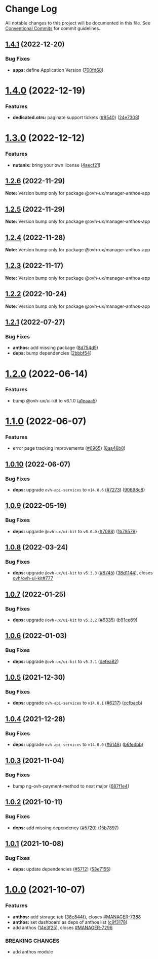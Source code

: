 # Change Log

All notable changes to this project will be documented in this file.
See [Conventional Commits](https://conventionalcommits.org) for commit guidelines.

## [1.4.1](https://github.com/ovh/manager/compare/@ovh-ux/manager-anthos-app@1.4.0...@ovh-ux/manager-anthos-app@1.4.1) (2022-12-20)


### Bug Fixes

* **apps:** define Application Version ([700fd68](https://github.com/ovh/manager/commit/700fd68b7934a48ddc04f1c2ef8695d20ee7c993))





# [1.4.0](https://github.com/ovh/manager/compare/@ovh-ux/manager-anthos-app@1.3.0...@ovh-ux/manager-anthos-app@1.4.0) (2022-12-19)


### Features

* **dedicated.otrs:** paginate support tickets ([#8540](https://github.com/ovh/manager/issues/8540)) ([24e7308](https://github.com/ovh/manager/commit/24e73084d5db1b364989b7817b759719272b1fce))





# [1.3.0](https://github.com/ovh/manager/compare/@ovh-ux/manager-anthos-app@1.2.6...@ovh-ux/manager-anthos-app@1.3.0) (2022-12-12)


### Features

* **nutanix:** bring your own license ([4aecf21](https://github.com/ovh/manager/commit/4aecf215501541223bd10fd4851a4bac92a4c45f))





## [1.2.6](https://github.com/ovh/manager/compare/@ovh-ux/manager-anthos-app@1.2.5...@ovh-ux/manager-anthos-app@1.2.6) (2022-11-29)

**Note:** Version bump only for package @ovh-ux/manager-anthos-app





## [1.2.5](https://github.com/ovh/manager/compare/@ovh-ux/manager-anthos-app@1.2.4...@ovh-ux/manager-anthos-app@1.2.5) (2022-11-29)

**Note:** Version bump only for package @ovh-ux/manager-anthos-app





## [1.2.4](https://github.com/ovh/manager/compare/@ovh-ux/manager-anthos-app@1.2.3...@ovh-ux/manager-anthos-app@1.2.4) (2022-11-28)

**Note:** Version bump only for package @ovh-ux/manager-anthos-app





## [1.2.3](https://github.com/ovh/manager/compare/@ovh-ux/manager-anthos-app@1.2.2...@ovh-ux/manager-anthos-app@1.2.3) (2022-11-17)

**Note:** Version bump only for package @ovh-ux/manager-anthos-app





## [1.2.2](https://github.com/ovh/manager/compare/@ovh-ux/manager-anthos-app@1.2.1...@ovh-ux/manager-anthos-app@1.2.2) (2022-10-24)

**Note:** Version bump only for package @ovh-ux/manager-anthos-app





## [1.2.1](https://github.com/ovh/manager/compare/@ovh-ux/manager-anthos-app@1.2.0...@ovh-ux/manager-anthos-app@1.2.1) (2022-07-27)


### Bug Fixes

* **anthos:** add missing package ([8d754d5](https://github.com/ovh/manager/commit/8d754d5e66d1591deff3551720f615bde784bb17))
* **deps:** bump dependencies ([2bbbf54](https://github.com/ovh/manager/commit/2bbbf540b44ed1bffb555fc55045a6f9ea756e78))



# [1.2.0](https://github.com/ovh/manager/compare/@ovh-ux/manager-anthos-app@1.1.0...@ovh-ux/manager-anthos-app@1.2.0) (2022-06-14)


### Features

* bump @ovh-ux/ui-kit to v6.1.0 ([a1eaaa5](https://github.com/ovh/manager/commit/a1eaaa5cb68652d1d600ba02e0d27de557de94e5))



# [1.1.0](https://github.com/ovh/manager/compare/@ovh-ux/manager-anthos-app@1.0.10...@ovh-ux/manager-anthos-app@1.1.0) (2022-06-07)


### Features

* error page tracking improvements ([#6965](https://github.com/ovh/manager/issues/6965)) ([8aa46b8](https://github.com/ovh/manager/commit/8aa46b84bae41b995225bddc66015a7fb1c31580))



## [1.0.10](https://github.com/ovh/manager/compare/@ovh-ux/manager-anthos-app@1.0.9...@ovh-ux/manager-anthos-app@1.0.10) (2022-06-07)


### Bug Fixes

* **deps:** upgrade `ovh-api-services` to `v14.0.6` ([#7273](https://github.com/ovh/manager/issues/7273)) ([90698c8](https://github.com/ovh/manager/commit/90698c8c025bba09dd8e1baf64ccc0eecd56d3a8))



## [1.0.9](https://github.com/ovh/manager/compare/@ovh-ux/manager-anthos-app@1.0.8...@ovh-ux/manager-anthos-app@1.0.9) (2022-05-19)


### Bug Fixes

* **deps:** upgarde `@ovh-ux/ui-kit` to `v6.0.0` ([#7088](https://github.com/ovh/manager/issues/7088)) ([1b79579](https://github.com/ovh/manager/commit/1b79579d4bd58ce748f70b8c7eb2c8461cdc4cc8))



## [1.0.8](https://github.com/ovh/manager/compare/@ovh-ux/manager-anthos-app@1.0.7...@ovh-ux/manager-anthos-app@1.0.8) (2022-03-24)


### Bug Fixes

* **deps:** upgrade `@ovh-ux/ui-kit` to `v5.3.3` ([#6745](https://github.com/ovh/manager/issues/6745)) ([38d1144](https://github.com/ovh/manager/commit/38d11445b3671755758d153a4f4a166c7946705c)), closes [ovh/ovh-ui-kit#777](https://github.com/ovh/ovh-ui-kit/issues/777)



## [1.0.7](https://github.com/ovh/manager/compare/@ovh-ux/manager-anthos-app@1.0.6...@ovh-ux/manager-anthos-app@1.0.7) (2022-01-25)


### Bug Fixes

* **deps:** upgrade `@ovh-ux/ui-kit` to `v5.3.2` ([#6335](https://github.com/ovh/manager/issues/6335)) ([b91ce69](https://github.com/ovh/manager/commit/b91ce698bf1d230de112e1896626574e1553769b))



## [1.0.6](https://github.com/ovh/manager/compare/@ovh-ux/manager-anthos-app@1.0.5...@ovh-ux/manager-anthos-app@1.0.6) (2022-01-03)


### Bug Fixes

* **deps:** upgrade `@ovh-ux/ui-kit` to `v5.3.1` ([defea82](https://github.com/ovh/manager/commit/defea8213431605013ebc69646267fe568adaccb))



## [1.0.5](https://github.com/ovh/manager/compare/@ovh-ux/manager-anthos-app@1.0.4...@ovh-ux/manager-anthos-app@1.0.5) (2021-12-30)


### Bug Fixes

* **deps:** upgrade `ovh-api-services` to `v14.0.1` ([#6217](https://github.com/ovh/manager/issues/6217)) ([ccfbacb](https://github.com/ovh/manager/commit/ccfbacb9f96d2252f29d347125494d2d1ef9c974))



## [1.0.4](https://github.com/ovh/manager/compare/@ovh-ux/manager-anthos-app@1.0.3...@ovh-ux/manager-anthos-app@1.0.4) (2021-12-28)


### Bug Fixes

* **deps:** upgrade `ovh-api-services` to `v14.0.0` ([#6148](https://github.com/ovh/manager/issues/6148)) ([b6fedbb](https://github.com/ovh/manager/commit/b6fedbbd5e1ad6b2f303c8e8125c2d24208b589b))



## [1.0.3](https://github.com/ovh/manager/compare/@ovh-ux/manager-anthos-app@1.0.2...@ovh-ux/manager-anthos-app@1.0.3) (2021-11-04)


### Bug Fixes

* bump ng-ovh-payment-method to next major ([687f1e4](https://github.com/ovh/manager/commit/687f1e47daefb5c19563c5c434fa281a70be9049))



## [1.0.2](https://github.com/ovh/manager/compare/@ovh-ux/manager-anthos-app@1.0.1...@ovh-ux/manager-anthos-app@1.0.2) (2021-10-11)


### Bug Fixes

* **deps:** add missing dependency ([#5720](https://github.com/ovh/manager/issues/5720)) ([15b7897](https://github.com/ovh/manager/commit/15b789709b0dff6b70c7d8680851a8d9ce107031))



## [1.0.1](https://github.com/ovh/manager/compare/@ovh-ux/manager-anthos-app@1.0.0...@ovh-ux/manager-anthos-app@1.0.1) (2021-10-08)


### Bug Fixes

* **deps:** update dependencies ([#5712](https://github.com/ovh/manager/issues/5712)) ([53e7155](https://github.com/ovh/manager/commit/53e7155e00dbb5cb78a14b8dc8bba1040cd09005))



# [1.0.0](https://github.com/ovh/manager/compare/@ovh-ux/manager-anthos-app@0.0.0...@ovh-ux/manager-anthos-app@1.0.0) (2021-10-07)


### Features

* **anthos:** add storage tab ([38c844f](https://github.com/ovh/manager/commit/38c844f32a79889641623180dfd8be67ec202fe8)), closes [#MANAGER-7388](https://github.com/ovh/manager/issues/MANAGER-7388)
* **anthos:** set dashboard as deps of anthos list ([c9f3178](https://github.com/ovh/manager/commit/c9f317815893d1519423f81d13aadbcc740f1fed))
* add anthos ([14e3f25](https://github.com/ovh/manager/commit/14e3f25178a1a6884444b4576dc96e2a0818499f)), closes [#MANAGER-7296](https://github.com/ovh/manager/issues/MANAGER-7296)


### BREAKING CHANGES

* add anthos module
